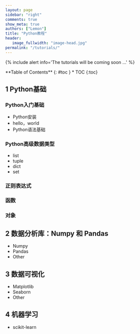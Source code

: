 ```yaml
---
layout: page
sidebar: "right"
comments: true
show_meta: true
authors: ["Lemon"]
title: "Python教程"
header:
   image_fullwidth: "image-head.jpg"
permalink: "/tutorials/"
---
```



{% include alert info='The tutorials will be coming soon ...' %}

<div class="panel radius" markdown="1">
**Table of Contents**
{: #toc }
*  TOC
{:toc}
</div>


## 1 Python基础

### Python入门基础
* Python安装
* hello，world
* Python语法基础

### Python高级数据类型
* list
* tuple
* dict
* set

### 正则表达式

### 函数

### 对象


## 2 数据分析库：Numpy 和 Pandas
* Numpy
* Pandas
* Other

## 3 数据可视化
* Matplotlib
* Seaborn
* Other

## 4 机器学习
* scikit-learn
